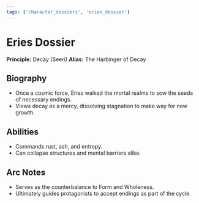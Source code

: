 ```yaml
---
tags: ['character_dossiers', 'eries_dossier']
---
```


# Eries Dossier

**Principle:** Decay (Seeri)
**Alias:** The Harbinger of Decay

## Biography
- Once a cosmic force, Eries walked the mortal realms to sow the seeds of necessary endings.
- Views decay as a mercy, dissolving stagnation to make way for new growth.

## Abilities
- Commands rust, ash, and entropy.
- Can collapse structures and mental barriers alike.

## Arc Notes
- Serves as the counterbalance to Form and Wholeness.
- Ultimately guides protagonists to accept endings as part of the cycle.
